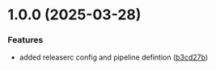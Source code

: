 # 1.0.0 (2025-03-28)


### Features

* added releaserc config and pipeline defintion ([b3cd27b](https://github.com/vre-charite-dev/service_entityinfo/commit/b3cd27b4dd377755b1fb911916326cb9244566eb))
